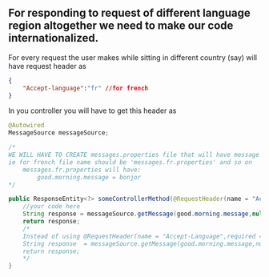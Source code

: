 ## For responding to request of different language region altogether we need to make our code internationalized.

For every request the user makes while sitting in different country (say) will have request header as 

```json
{
	"Accept-language":"fr" //for french 
}
```

In you controller you will have to get this header as 

```java
@Autowired
MessageSource messageSource;

/*
WE WILL HAVE TO CREATE messages.properties file that will have message for respective language (say)
ie for french file name should be 'messages.fr.properties' and so on 
	messages.fr.properties will have:
		good.morning.message = bonjor
*/

public ResponseEntity<?> someControllerMethod(@RequestHeader(name = "Accept-Language",required =false)) Locale locale ){
	//your code here
	String response = messageSource.getMessage(good.morning.message,null,locale);
	return response;
	/*
	Instead of using @RequestHeader(name = "Accept-Language",required =false)) Locale locale  every time we can do it this way as well
	String response  = messageSource.getMessage(good.morning.message,null,LocaleContextHolder.getLocale());
	return response;
	*/
}
```